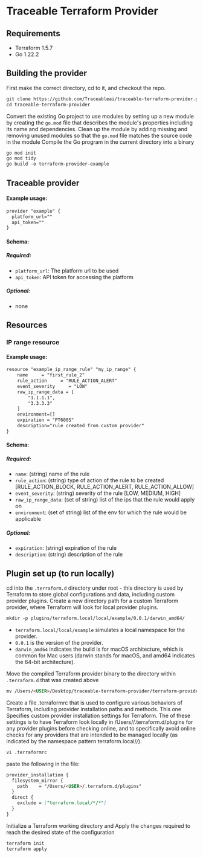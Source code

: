# Traceable Terraform Provider

## Requirements

- Terraform 1.5.7
- Go 1.22.2

## Building the provider

First make the correct directory, cd to it, and checkout the repo.
```markdown
git clone https://github.com/Traceableai/traceable-terraform-provider.git
cd traceable-terraform-provider
```

Convert the existing Go project to use modules by setting up a new module by creating the `go.mod` file that describes the module's properties including its name and dependencies.
Clean up the module by adding missing and removing unused modules so that the `go.mod` file matches the source code in the module
Compile the Go program in the current directory into a binary
```markdown
go mod init
go mod tidy
go build -o terraform-provider-example
```

## Traceable provider

#### Example usage:
```markdown
provider "example" {
  platform_url=""
  api_token=""
}
```
#### Schema:

##### Required:

- `platform_url`: The platform url to be used
- `api_token`: API token for accessing the platform

##### Optional:
- none

## Resources

### IP range resource

#### Example usage:

```markdown
resource "example_ip_range_rule" "my_ip_range" {
    name     = "first_rule_2"
    rule_action     = "RULE_ACTION_ALERT"
    event_severity     = "LOW"
    raw_ip_range_data = [
        "1.1.1.1",
        "3.3.3.3"
    ]
    environment=[]
    expiration = "PT600S"
    description="rule created from custom provider"
}
```

#### Schema:

##### Required:

- `name`: (string) name of the rule
- `rule_action`: (string) type of action of the rule to be created [RULE_ACTION_BLOCK, RULE_ACTION_ALERT, RULE_ACTION_ALLOW]
- `event_severity`: (string) severity of the rule [LOW, MEDIUM, HIGH]
- `raw_ip_range_data`: (set of string) list of the ips that the rule would apply on
- `environment`: (set of string) list of the env for which the rule would be applicable

##### Optional:
- `expiration`: (string) expiration of the rule
- `description`: (string) description of the rule

## Plugin set up (to run locally)

cd into the `.terraform.d` directory under root - this directory is used by Terraform to store global configurations and data, including custom provider plugins.
Create a new directory path for a custom Terraform provider, where Terraform will look for local provider plugins.

```markdown
mkdir -p plugins/terraform.local/local/example/0.0.1/darwin_amd64/
```

- `terraform.local/local/example` simulates a local namespace for the provider.
- `0.0.1` is the version of the provider.
- `darwin_amd64` indicates the build is for macOS architecture, which is common for Mac users (darwin stands for macOS, and amd64 indicates the 64-bit architecture).

Move the compiled Terraform provider binary to the directory within `.terraform.d` that was created above

```markdown
mv /Users/<USER>/Desktop/traceable-terraform-provider/terraform-provider-example .terraform.d/plugins/terraform.local/local/example/0.0.1/darwin_amd64/
```

Create a file .terraformrc that is used to configure various behaviors of Terraform, including provider installation paths and methods. This one Specifies custom provider installation settings for Terraform.
The of these settings is to have Terraform look locally in /Users/<USER>/.terraform.d/plugins for any provider plugins before checking online, and to specifically avoid online checks for any providers that are intended to be managed locally (as indicated by the namespace pattern terraform.local/*/*).

```markdown
vi .terraformrc
```
paste the following in the file:

```markdown
provider_installation {
  filesystem_mirror {
    path    = "/Users/<USER>/.terraform.d/plugins"
  }
  direct {
    exclude = ["terraform.local/*/*"]
  }
}
```

Initialize a Terraform working directory and Apply the changes required to reach the desired state of the configuration

```markdown
terraform init
terraform apply
```





